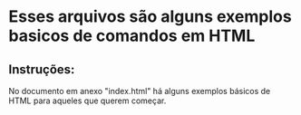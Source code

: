 # **Esses arquivos são alguns exemplos basicos de comandos em HTML**

## Instruções:

No documento em anexo "index.html" há alguns exemplos básicos de HTML para aqueles que querem começar.





